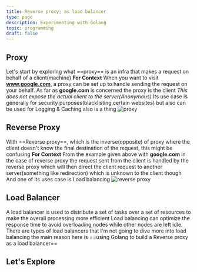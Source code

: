 ```yaml
---
title: Reverse proxy; as load balancer
type: page
description: Experimenting with Golang
topic: programming
draft: false
---
```


## Proxy

Let's start by exploring what ==proxy== is an infra that makes a request on behalf of a client(machine)
**For Context**
When you want to visit **www.google.com**, a proxy can be set up to handle
sending the request on your behalf. As far as **google.com** is concerned the
proxy is the client
_This does not expose the actual client to the server(Anonymous)_
Its use case is generally for security purposes(blacklisting certain websites)
but also can be used for Logging & Caching also is a thing
![proxy](images/proxy.png)

## Reverse Proxy

With ==Reverse proxy==, which is the inverse(opposite) of proxy
where the client doesn't know the final destination of the request, this might
be confusing
**For Context**
From the example given above with **google.com** in the case of
reverse proxy the request sent from the client is handled by the reverse proxy
which will then direct the client request to another server(something like redirection)
which is unknown to the client though
And one of its uses case is Load balancing
![reverse proxy](images/reverse.png)

## Load Balancer

A load balancer is used to distribute a set of tasks over a set of resources
to make the overall processing more efficient
Load balancing can optimize the response time to avoid overloading nodes while
other nodes are left idle.
There are types of load balancers that I'm not going to dive more into load balancing
the main reason here is ==using Golang to build a Reverse proxy as a load balancer==

## Let's Explore
